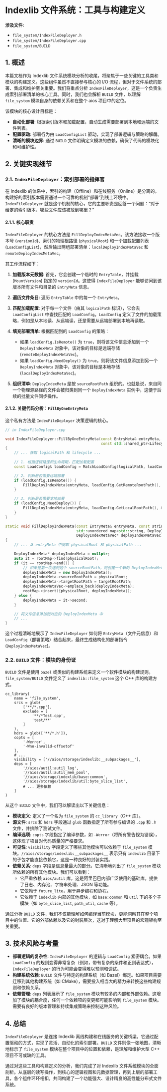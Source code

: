 
# Indexlib 文件系统：工具与构建定义

**涉及文件:**
* `file_system/IndexFileDeployer.h`
* `file_system/IndexFileDeployer.cpp`
* `file_system/BUILD`

## 1. 概述

本篇文档作为 Indexlib 文件系统模块分析的收尾，将聚焦于一些关键的工具类和模块的构建定义。这些组件虽然不直接参与核心的 I/O 流程，但对于文件系统的部署、集成和维护至关重要。我们将重点分析 `IndexFileDeployer`，这是一个负责生成索引部署清单的核心工具。同时，我们也会解析 `BUILD` 文件，以理解 `file_system` 模块自身的依赖关系和在整个 aios 项目中的定位。

该模块的核心设计目标是：

*   **自动化部署**: 根据索引版本和加载配置，自动生成需要部署到本地和远端的文件列表。
*   **配置驱动**: 部署行为由 `LoadConfigList` 驱动，实现了部署逻辑与策略的解耦。
*   **清晰的模块边界**: 通过 `BUILD` 文件明确定义模块的依赖，确保了代码的模块化和可维护性。

## 2. 关键实现细节

### 2.1. `IndexFileDeployer`：索引部署的指挥官

在 Indexlib 的体系中，索引的构建（Offline）和在线服务（Online）是分离的。构建好的索引版本需要通过一个可靠的机制“部署”到线上环境中。`IndexFileDeployer` 就是这个机制的核心，它的主要职责是回答一个问题：“对于给定的索引版本，哪些文件应该被放到哪里？”

#### 2.1.1. 核心职责

`IndexFileDeployer` 的核心方法是 `FillDeployIndexMetaVec`。该方法接收一个版本号 (`versionId`)、索引的物理根路径 (`physicalRoot`) 和一个加载配置列表 (`LoadConfigList`)，然后输出两组部署清单：`localDeployIndexMetaVec` 和 `remoteDeployIndexMetaVec`。

其工作流程如下：

1.  **加载版本元数据**: 首先，它会创建一个临时的 `EntryTable`，并挂载 (`MountVersion`) 指定的 `versionId`。这使得 `IndexFileDeployer` 能够访问到该版本所有文件和目录的 `EntryMeta` 信息。

2.  **遍历文件条目**: 遍历 `EntryTable` 中的每一个 `EntryMeta`。

3.  **匹配加载配置**: 对于每一个文件（由其 `logicalPath` 标识），它会去 `LoadConfigList` 中查找匹配的 `LoadConfig`。`LoadConfig` 定义了文件的加载策略，例如是从本地读、从远端读，还是需要从远端部署到本地再读取。

4.  **填充部署清单**: 根据匹配到的 `LoadConfig` 的策略：
    *   如果 `loadConfig.IsRemote()` 为 `true`，则将该文件信息添加到一个 `DeployIndexMeta` 对象中，该对象的目标是远端存储 (`remoteDeployIndexMetaVec`)。
    *   如果 `loadConfig.NeedDeploy()` 为 `true`，则将该文件信息添加到另一个 `DeployIndexMeta` 对象中，该对象的目标是本地存储 (`localDeployIndexMetaVec`)。

5.  **组织清单**: `DeployIndexMeta` 是按 `sourceRootPath` 组织的。也就是说，来自同一个物理源路径的文件会被归类到同一个 `DeployIndexMeta` 实例中，这便于后续的批量文件同步操作。

#### 2.1.2. 关键代码分析：`FillByOneEntryMeta`

这个私有方法是 `IndexFileDeployer` 决策逻辑的核心。

```cpp
// in IndexFileDeployer.cpp

void IndexFileDeployer::FillByOneEntryMeta(const EntryMeta& entryMeta, const LoadConfigList& loadConfigList,
                                           const std::shared_ptr<LifecycleTable>& lifecycleTable)
{
    // ... 获取 logicalPath 和 lifecycle ...
    
    // 1. 根据逻辑路径和生命周期，匹配加载配置
    const LoadConfig& loadConfig = MatchLoadConfig(logicalPath, loadConfigList, lifecycle);

    // 2. 判断是否需要远端部署
    if (loadConfig.IsRemote()) {
        FillDeployIndexMeta(entryMeta, loadConfig.GetRemoteRootPath(), &_remoteRootMap, _remoteDeployIndexMetaVec);
    }

    // 3. 判断是否需要本地部署
    if (loadConfig.NeedDeploy()) {
        FillDeployIndexMeta(entryMeta, loadConfig.GetLocalRootPath(), &_localRootMap, _localDeployIndexMetaVec);
    }
}

static void FillDeployIndexMeta(const EntryMeta& entryMeta, const string& targetRootPath,
                                std::unordered_map<std::string, DeployIndexMeta*>* rootMap,
                                DeployIndexMetaVec* deployIndexMetaVec)
{
    // ... 从 entryMeta 中提取 physicalRoot 和 physicalPath ...

    DeployIndexMeta* deployIndexMeta = nullptr;
    auto it = rootMap->find(physicalRoot);
    if (it == rootMap->end()) {
        // 如果是第一次遇到这个 sourceRootPath，则创建一个新的 DeployIndexMeta
        deployIndexMeta = new DeployIndexMeta();
        deployIndexMeta->sourceRootPath = physicalRoot;
        deployIndexMeta->targetRootPath = targetRootPath;
        deployIndexMetaVec->emplace_back(deployIndexMeta);
        rootMap->insert({physicalRoot, deployIndexMeta});
    } else {
        deployIndexMeta = it->second;
    }

    // 将文件信息添加到对应的 DeployIndexMeta 中
    // ...
}
```

这个过程清晰地展示了 `IndexFileDeployer` 如何将 `EntryMeta`（文件元信息）和 `LoadConfig`（部署策略）结合起来，最终生成结构化的部署指令 (`DeployIndexMetaVec`)。

### 2.2. `BUILD` 文件：模块的身份证

`BUILD` 文件是使用 `bazel` 或类似的构建系统来定义一个软件模块的构建规则。`file_system/BUILD` 文件定义了 `indexlib::file_system` 这个 C++ 库的构建方式。

```bazel
cc_library(
    name = 'file_system',
    srcs = glob(
        ['**/*.cpp'],
        exclude = [
            '**/*Test.cpp',
            'test/**'
        ]
    ),
    hdrs = glob(['**/*.h']),
    copts = [
        '-Werror',
        '-Wno-invalid-offsetof'
    ],
    # ...
    visibility = ['//aios/storage/indexlib:__subpackages__'],
    deps = [
        '//aios/autil:autil_log',
        '//aios/autil:autil_mem_pool',
        '//aios/storage/indexlib/base:common',
        '//aios/storage/indexlib/util:byte_slice_list',
        # ... 更多依赖
    ]
)
```

从这个 `BUILD` 文件中，我们可以解读出以下关键信息：

*   **模块定义**: 定义了一个名为 `file_system` 的 `cc_library`（C++ 库）。
*   **源文件**: `srcs` 和 `hdrs` 字段通过 `glob` 函数指定了所有参与编译的 `.cpp` 和 `.h` 文件，并排除了测试文件。
*   **编译选项**: `copts` 字段指定了编译参数，如 `-Werror`（将所有警告视为错误），这体现了项目对代码质量的严格要求。
*   **可见性**: `visibility` 字段定义了哪些其他模块可以依赖于 `file_system` 模块。`//aios/storage/indexlib:__subpackages__` 表示只有 `indexlib` 目录下的子包才能直接依赖它，这是一种良好的封装实践。
*   **依赖关系**: `deps` 字段是信息量最大的部分。它清晰地列出了 `file_system` 模块所依赖的所有其他模块。我们可以看到：
    *   它严重依赖 `aios/autil` 库，这是阿里巴巴内部广泛使用的基础库，提供了日志、内存池、字符串处理、JSON 等功能。
    *   它依赖于 `future_lite`，用于异步编程和协程。
    *   它依赖于 `indexlib` 内部的其他模块，如 `base:common` 和 `util` 下的多个子模块（如 `byte_slice_list`, `path_util`, `cache` 等）。

通过分析 `BUILD` 文件，我们不仅能理解如何编译当前模块，更能洞察其在整个项目中的位置、它的外部依赖以及它的封装层次，这对于理解大型项目的宏观架构至关重要。

## 3. 技术风险与考量

*   **部署逻辑的复杂性**: `IndexFileDeployer` 的逻辑与 `LoadConfig` 紧密耦合。如果 `LoadConfig` 的规则变得非常复杂（例如，带有复杂的条件和正则表达式），`IndexFileDeployer` 的行为可能会变得难以预测和调试。
*   **构建系统依赖**: `BUILD` 文件与特定的构建系统（如 Bazel）绑定。如果项目需要迁移到其他构建系统（如 CMake），需要投入相当大的精力来转换这些构建规则和依赖关系。
*   **依赖管理**: `deps` 列表展示了 `file_system` 模块有较多的内部和外部依赖。这增加了模块的耦合度，任何一个依赖项的变更都可能影响到 `file_system` 模块。需要有良好的版本管理和持续集成策略来控制这种风险。

## 4. 总结

`IndexFileDeployer` 是连接 Indexlib 离线构建和在线服务的关键桥梁，它通过配置驱动的方式，实现了灵活、自动化的索引部署。`BUILD` 文件则像一张地图，清晰地标示了 `file_system` 模块在整个项目中的位置和依赖，是理解和维护大型 C++ 项目不可或缺的工具。

通过对这些工具和构建定义的分析，我们完成了对 Indexlib 文件系统模块的全面剖析。从底层的读写操作，到核心的逻辑视图和元数据管理，再到上层的部署工具，各个组件环环相扣，共同构建了一个功能强大、设计精良的高性能分布式文件系统。
